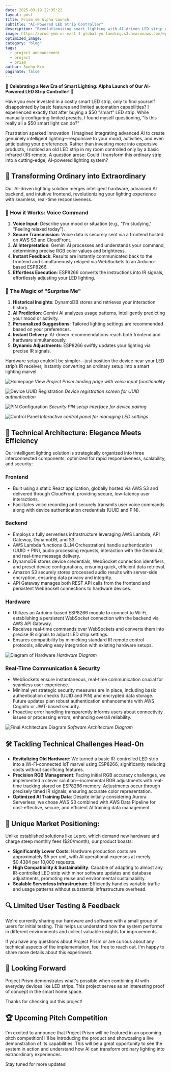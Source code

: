 ```yaml
---
date: 2025-03-19 22:35:22
layout: post
title: Prism v0 Alpha Launch
subtitle: "AI-Powered LED Strip Controller"
description: "Revolutionizing smart lighting with AI-driven LED strip controller, transforming ordinary setups into extraordinary experiences."
image: https://prod-ymm-us-east-1-global-yo-landing.s3.amazonaws.com/wp-content/uploads/2024/10/29150215/7fa85606-82a8-4399-affd-29e04303b754-jpeg.webp
optimized_image:
category: "blog"
tags:
  - project announcement
  - project
  - prism
author: Sunho Kim
paginate: false
---
```


🎉 **Celebrating a New Era of Smart Lighting: Alpha Launch of Our AI-Powered LED Strip Controller!** 🌈

Have you ever invested in a costly smart LED strip, only to find yourself disappointed by basic features and limited automation capabilities? I experienced exactly that after buying a $50 \"smart\" LED strip. While manually configuring limited presets, I found myself questioning, \"Is this really all a $50 smart light can do?\"

Frustration sparked innovation. I imagined integrating advanced AI to create genuinely intelligent lighting—responsive to your mood, activities, and even anticipating your preferences. Rather than investing more into expensive products, I noticed an old LED strip in my room controlled only by a basic infrared (IR) remote. A question arose: Could I transform this ordinary strip into a cutting-edge, AI-powered lighting system?

## 🚀 Transforming Ordinary into Extraordinary

Our AI-driven lighting solution merges intelligent hardware, advanced AI backend, and intuitive frontend, revolutionizing your lighting experience with seamless, real-time responsiveness.

### 📌 How it Works: Voice Command

1. **Voice Input**: Describe your mood or situation (e.g., \"I'm studying,\" \"Feeling relaxed today\").
2. **Secure Transmission**: Voice data is securely sent via a frontend hosted on AWS S3 and CloudFront.
3. **AI Interpretation**: Gemini AI processes and understands your command, determining precise RGB color values and brightness.
4. **Instant Feedback**: Results are instantly communicated back to the frontend and simultaneously relayed via WebSockets to an Arduino-based ESP8266.
5. **Effortless Execution**: ESP8266 converts the instructions into IR signals, effortlessly adjusting your LED lighting.

### 🎲 The Magic of \"Surprise Me\"

1. **Historical Insights**: DynamoDB stores and retrieves your interaction history.
2. **AI Prediction**: Gemini AI analyzes usage patterns, intelligently predicting your mood or activity.
3. **Personalized Suggestions**: Tailored lighting settings are recommended based on your preferences.
4. **Instant Delivery**: AI-driven recommendations reach both frontend and hardware simultaneously.
5. **Dynamic Adjustments**: ESP8266 swiftly updates your lighting via precise IR signals.

Hardware setup couldn’t be simpler—just position the device near your LED strip’s IR receiver, instantly converting an ordinary setup into a smart lighting marvel.

![Homepage View](../assets/img/posts/homepage.png)
_Project Prism landing page with voice input functionality_

![Device UUID Registration](../assets/img/posts/uuid.png)
_Device registration screen for UUID authentication_

![PIN Configuration](../assets/img/posts/pin.png)
_Security PIN setup interface for device pairing_

![Control Panel](../assets/img/posts/controlpanel.png)
_Interactive control panel for managing LED settings_

## 🧩 Technical Architecture: Elegance Meets Efficiency

Our intelligent lighting solution is strategically organized into three interconnected components, optimized for rapid responsiveness, scalability, and security:

### Frontend

- Built using a static React application, globally hosted via AWS S3 and delivered through CloudFront, providing secure, low-latency user interactions.
- Facilitates voice recording and securely transmits user voice commands along with device authentication credentials (UUID and PIN).

### Backend

- Employs a fully serverless infrastructure leveraging AWS Lambda, API Gateway, DynamoDB, and S3.
- AWS Lambda functions (LLM Orchestration) handle authentication (UUID + PIN), audio processing requests, interaction with the Gemini AI, and real-time message delivery.
- DynamoDB stores device credentials, WebSocket connection identifiers, and preset device configurations, ensuring quick, efficient data retrieval.
- Amazon S3 securely stores processed audio results with server-side encryption, ensuring data privacy and integrity.
- API Gateway manages both REST API calls from the frontend and persistent WebSocket connections to hardware devices.

### Hardware

- Utilizes an Arduino-based ESP8266 module to connect to Wi-Fi, establishing a persistent WebSocket connection with the backend via AWS API Gateway.
- Receives real-time commands over WebSockets and converts them into precise IR signals to adjust LED strip settings.
- Ensures compatibility by mimicking standard IR remote control protocols, allowing easy integration with existing hardware setups.

![Diagram of Hardware](../assets/img/posts/hardware.png)
_Hardware Diagram_

### Real-Time Communication & Security

- WebSockets ensure instantaneous, real-time communication crucial for seamless user experience.
- Minimal yet strategic security measures are in place, including basic authentication checks (UUID and PIN) and encrypted data storage. Future updates plan robust authentication enhancements with AWS Cognito or JWT-based security.
- Proactive error handling transparently informs users about connectivity issues or processing errors, enhancing overall reliability.

![Final Architecture Diagram](../assets/img/posts/Final_Diagram.png)
_Software Architecture Diagram_

## 🛠️ Tackling Technical Challenges Head-On

- **Revitalizing Old Hardware**: We turned a basic IR-controlled LED strip into a Wi-Fi-connected IoT marvel using ESP8266, significantly reducing costs without sacrificing features.
- **Precision RGB Management**: Facing initial RGB accuracy challenges, we implemented a clever solution—incremental RGB adjustments with real-time tracking stored on ESP8266 memory. Adjustments occur through precisely timed IR signals, ensuring accurate color representation.
- **Optimized AI Training Data**: Despite initially considering Aurora Serverless, we chose AWS S3 combined with AWS Data Pipeline for cost-effective, secure, and efficient AI training data management.

## 🌟 Unique Market Positioning:

Unlike established solutions like Lepro, which demand new hardware and charge steep monthly fees ($20/month), our product boasts:

- **Significantly Lower Costs**: Hardware production costs are approximately $5 per unit, with AI operational expenses at merely $0.4384 per 10,000 requests.
- **High Compatibility & Sustainability**: Capable of adapting to almost any IR-controlled LED strip with minor software updates and database adjustments, promoting reuse and environmental sustainability.
- **Scalable Serverless Infrastructure**: Efficiently handles variable traffic and usage patterns without substantial infrastructure overhead.

## 🔍 Limited User Testing & Feedback

We're currently sharing our hardware and software with a small group of users for initial testing. This helps us understand how the system performs in different environments and collect valuable insights for improvements.

If you have any questions about Project Prism or are curious about any technical aspects of the implementation, feel free to reach out. I'm happy to share more details about this experiment.

## 🌈 Looking Forward

Project Prism demonstrates what's possible when combining AI with everyday devices like LED strips. This project serves as an interesting proof of concept in the smart home space.

Thanks for checking out this project!

## 🏆 Upcoming Pitch Competition

I'm excited to announce that Project Prism will be featured in an upcoming pitch competition! I'll be introducing the product and showcasing a live demonstration of its capabilities. This will be a great opportunity to see the system in action and understand how AI can transform ordinary lighting into extraordinary experiences.

Stay tuned for more updates!
